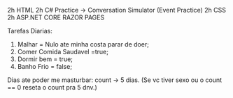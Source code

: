 2h HTML
2h C# Practice -> Conversation Simulator (Event Practice)
2h CSS
2h ASP.NET CORE RAZOR PAGES


Tarefas Diarias:

1. Malhar = Nulo ate minha costa parar de doer;
2. Comer Comida Saudavel =true;
3. Dormir bem = true;
4. Banho Frio = false;

Dias ate poder me masturbar: count -> 5 dias. (Se vc tiver sexo ou o count == 0 reseta o count pra 5 dnv.)



